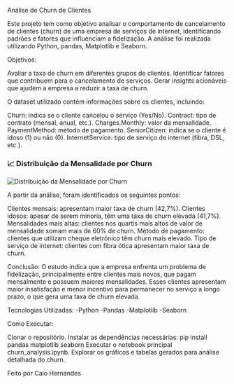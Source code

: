 Análise de Churn de Clientes

Este projeto tem como objetivo analisar o comportamento de cancelamento de clientes (churn) de uma empresa de serviços de internet, identificando padrões e fatores que influenciam a fidelização. A análise foi realizada utilizando Python, pandas, Matplotlib e Seaborn.

Objetivos:

Avaliar a taxa de churn em diferentes grupos de clientes.
Identificar fatores que contribuem para o cancelamento de serviços.
Gerar insights acionáveis que ajudem a empresa a reduzir a taxa de churn.

O dataset utilizado contém informações sobre os clientes, incluindo:

Churn: indica se o cliente cancelou o serviço (Yes/No).
Contract: tipo de contrato (mensal, anual, etc.).
Charges.Monthly: valor da mensalidade.
PaymentMethod: método de pagamento.
SeniorCitizen: indica se o cliente é idoso (1) ou não (0).
InternetService: tipo de serviço de internet (fibra, DSL, etc.).

### 📈 Distribuição da Mensalidade por Churn
![Distribuição da Mensalidade por Churn](C:\Users\Caio\Downloads\grafico_exemplo)

A partir da análise, foram identificados os seguintes pontos:

Clientes mensais: apresentam maior taxa de churn (42,7%).
Clientes idosos: apesar de serem minoria, têm uma taxa de churn elevada (41,7%).
Mensalidades mais altas: clientes nos quartis mais altos de valor de mensalidade somam mais de 60% de churn.
Método de pagamento: clientes que utilizam cheque eletrônico têm churn mais elevado.
Tipo de serviço de internet: clientes com fibra ótica apresentam maior taxa de churn.

Conclusão:
O estudo indica que a empresa enfrenta um problema de fidelização, principalmente entre clientes mais novos, que pagam mensalmente e possuem maiores mensalidades. Esses clientes apresentam maior insatisfação e menor incentivo para permanecer no serviço a longo prazo, o que gera uma taxa de churn elevada.

Tecnologias Utilizadas:
-Python
-Pandas
-Matplotlib
-Seaborn

Como Executar:

Clonar o repositório.
Instalar as dependências necessárias:
pip install pandas matplotlib seaborn
Executar o notebook principal churn_analysis.ipynb.
Explorar os gráficos e tabelas gerados para análise detalhada do churn.

Feito por Caio Hernandes
